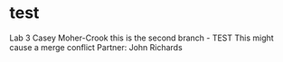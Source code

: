 # test
Lab 3
Casey Moher-Crook
this is the second branch - TEST
This might cause a merge conflict
Partner: John Richards

